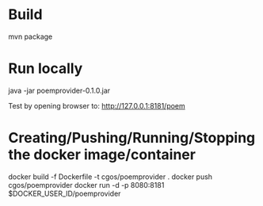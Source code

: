 # Build
mvn package

# Run locally
java -jar poemprovider-0.1.0.jar

Test by opening browser to: http://127.0.0.1:8181/poem

# Creating/Pushing/Running/Stopping the docker image/container 
docker build -f Dockerfile -t cgos/poemprovider .
docker push cgos/poemprovider
docker run -d -p 8080:8181 $DOCKER_USER_ID/poemprovider